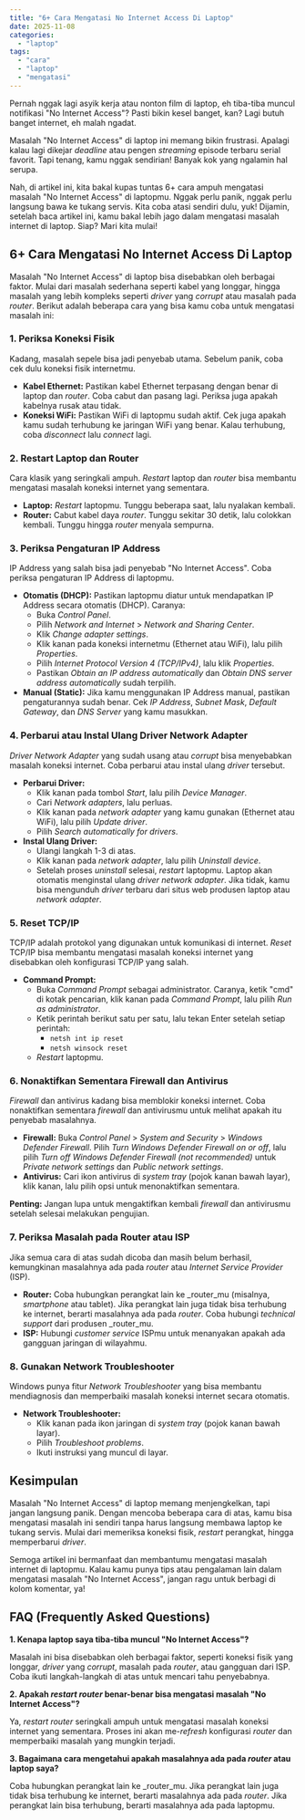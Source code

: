 ```yaml
---
title: "6+ Cara Mengatasi No Internet Access Di Laptop"
date: 2025-11-08
categories: 
  - "laptop"
tags: 
  - "cara"
  - "laptop"
  - "mengatasi"
---
```


Pernah nggak lagi asyik kerja atau nonton film di laptop, eh tiba-tiba muncul notifikasi "No Internet Access"? Pasti bikin kesel banget, kan? Lagi butuh banget internet, eh malah ngadat.

Masalah "No Internet Access" di laptop ini memang bikin frustrasi. Apalagi kalau lagi dikejar _deadline_ atau pengen _streaming_ episode terbaru serial favorit. Tapi tenang, kamu nggak sendirian! Banyak kok yang ngalamin hal serupa.

Nah, di artikel ini, kita bakal kupas tuntas 6+ cara ampuh mengatasi masalah "No Internet Access" di laptopmu. Nggak perlu panik, nggak perlu langsung bawa ke tukang servis. Kita coba atasi sendiri dulu, yuk! Dijamin, setelah baca artikel ini, kamu bakal lebih jago dalam mengatasi masalah internet di laptop. Siap? Mari kita mulai!

## 6+ Cara Mengatasi No Internet Access Di Laptop

Masalah "No Internet Access" di laptop bisa disebabkan oleh berbagai faktor. Mulai dari masalah sederhana seperti kabel yang longgar, hingga masalah yang lebih kompleks seperti _driver_ yang _corrupt_ atau masalah pada _router_. Berikut adalah beberapa cara yang bisa kamu coba untuk mengatasi masalah ini:

### 1\. Periksa Koneksi Fisik

Kadang, masalah sepele bisa jadi penyebab utama. Sebelum panik, coba cek dulu koneksi fisik internetmu.

- **Kabel Ethernet:** Pastikan kabel Ethernet terpasang dengan benar di laptop dan _router_. Coba cabut dan pasang lagi. Periksa juga apakah kabelnya rusak atau tidak.
- **Koneksi WiFi:** Pastikan WiFi di laptopmu sudah aktif. Cek juga apakah kamu sudah terhubung ke jaringan WiFi yang benar. Kalau terhubung, coba _disconnect_ lalu _connect_ lagi.

### 2\. Restart Laptop dan Router

Cara klasik yang seringkali ampuh. _Restart_ laptop dan _router_ bisa membantu mengatasi masalah koneksi internet yang sementara.

- **Laptop:** _Restart_ laptopmu. Tunggu beberapa saat, lalu nyalakan kembali.
- **Router:** Cabut kabel daya _router_. Tunggu sekitar 30 detik, lalu colokkan kembali. Tunggu hingga _router_ menyala sempurna.

### 3\. Periksa Pengaturan IP Address

IP Address yang salah bisa jadi penyebab "No Internet Access". Coba periksa pengaturan IP Address di laptopmu.

- **Otomatis (DHCP):** Pastikan laptopmu diatur untuk mendapatkan IP Address secara otomatis (DHCP). Caranya:
    - Buka _Control Panel_.
    - Pilih _Network and Internet_ > _Network and Sharing Center_.
    - Klik _Change adapter settings_.
    - Klik kanan pada koneksi internetmu (Ethernet atau WiFi), lalu pilih _Properties_.
    - Pilih _Internet Protocol Version 4 (TCP/IPv4)_, lalu klik _Properties_.
    - Pastikan _Obtain an IP address automatically_ dan _Obtain DNS server address automatically_ sudah terpilih.
- **Manual (Static):** Jika kamu menggunakan IP Address manual, pastikan pengaturannya sudah benar. Cek _IP Address_, _Subnet Mask_, _Default Gateway_, dan _DNS Server_ yang kamu masukkan.

### 4\. Perbarui atau Instal Ulang Driver Network Adapter

_Driver Network Adapter_ yang sudah usang atau _corrupt_ bisa menyebabkan masalah koneksi internet. Coba perbarui atau instal ulang _driver_ tersebut.

- **Perbarui Driver:**
    - Klik kanan pada tombol _Start_, lalu pilih _Device Manager_.
    - Cari _Network adapters_, lalu perluas.
    - Klik kanan pada _network adapter_ yang kamu gunakan (Ethernet atau WiFi), lalu pilih _Update driver_.
    - Pilih _Search automatically for drivers_.
- **Instal Ulang Driver:**
    - Ulangi langkah 1-3 di atas.
    - Klik kanan pada _network adapter_, lalu pilih _Uninstall device_.
    - Setelah proses _uninstall_ selesai, _restart_ laptopmu. Laptop akan otomatis menginstal ulang _driver network adapter_. Jika tidak, kamu bisa mengunduh _driver_ terbaru dari situs web produsen laptop atau _network adapter_.

### 5\. Reset TCP/IP

TCP/IP adalah protokol yang digunakan untuk komunikasi di internet. _Reset_ TCP/IP bisa membantu mengatasi masalah koneksi internet yang disebabkan oleh konfigurasi TCP/IP yang salah.

- **Command Prompt:**
    - Buka _Command Prompt_ sebagai administrator. Caranya, ketik "cmd" di kotak pencarian, klik kanan pada _Command Prompt_, lalu pilih _Run as administrator_.
    - Ketik perintah berikut satu per satu, lalu tekan Enter setelah setiap perintah:
        - `netsh int ip reset`
        - `netsh winsock reset`
    - _Restart_ laptopmu.

### 6\. Nonaktifkan Sementara Firewall dan Antivirus

_Firewall_ dan antivirus kadang bisa memblokir koneksi internet. Coba nonaktifkan sementara _firewall_ dan antivirusmu untuk melihat apakah itu penyebab masalahnya.

- **Firewall:** Buka _Control Panel_ > _System and Security_ > _Windows Defender Firewall_. Pilih _Turn Windows Defender Firewall on or off_, lalu pilih _Turn off Windows Defender Firewall (not recommended)_ untuk _Private network settings_ dan _Public network settings_.
- **Antivirus:** Cari ikon antivirus di _system tray_ (pojok kanan bawah layar), klik kanan, lalu pilih opsi untuk menonaktifkan sementara.

**Penting:** Jangan lupa untuk mengaktifkan kembali _firewall_ dan antivirusmu setelah selesai melakukan pengujian.

### 7\. Periksa Masalah pada Router atau ISP

Jika semua cara di atas sudah dicoba dan masih belum berhasil, kemungkinan masalahnya ada pada _router_ atau _Internet Service Provider_ (ISP).

- **Router:** Coba hubungkan perangkat lain ke _router_mu (misalnya, _smartphone_ atau tablet). Jika perangkat lain juga tidak bisa terhubung ke internet, berarti masalahnya ada pada _router_. Coba hubungi _technical support_ dari produsen _router_mu.
- **ISP:** Hubungi _customer service_ ISPmu untuk menanyakan apakah ada gangguan jaringan di wilayahmu.

### 8\. Gunakan Network Troubleshooter

Windows punya fitur _Network Troubleshooter_ yang bisa membantu mendiagnosis dan memperbaiki masalah koneksi internet secara otomatis.

- **Network Troubleshooter:**
    - Klik kanan pada ikon jaringan di _system tray_ (pojok kanan bawah layar).
    - Pilih _Troubleshoot problems_.
    - Ikuti instruksi yang muncul di layar.

## Kesimpulan

Masalah "No Internet Access" di laptop memang menjengkelkan, tapi jangan langsung panik. Dengan mencoba beberapa cara di atas, kamu bisa mengatasi masalah ini sendiri tanpa harus langsung membawa laptop ke tukang servis. Mulai dari memeriksa koneksi fisik, _restart_ perangkat, hingga memperbarui _driver_.

Semoga artikel ini bermanfaat dan membantumu mengatasi masalah internet di laptopmu. Kalau kamu punya tips atau pengalaman lain dalam mengatasi masalah "No Internet Access", jangan ragu untuk berbagi di kolom komentar, ya!

## FAQ (Frequently Asked Questions)

**1\. Kenapa laptop saya tiba-tiba muncul "No Internet Access"?**

Masalah ini bisa disebabkan oleh berbagai faktor, seperti koneksi fisik yang longgar, _driver_ yang _corrupt_, masalah pada _router_, atau gangguan dari ISP. Coba ikuti langkah-langkah di atas untuk mencari tahu penyebabnya.

**2\. Apakah _restart router_ benar-benar bisa mengatasi masalah "No Internet Access"?**

Ya, _restart router_ seringkali ampuh untuk mengatasi masalah koneksi internet yang sementara. Proses ini akan me-_refresh_ konfigurasi _router_ dan memperbaiki masalah yang mungkin terjadi.

**3\. Bagaimana cara mengetahui apakah masalahnya ada pada _router_ atau laptop saya?**

Coba hubungkan perangkat lain ke _router_mu. Jika perangkat lain juga tidak bisa terhubung ke internet, berarti masalahnya ada pada _router_. Jika perangkat lain bisa terhubung, berarti masalahnya ada pada laptopmu.
